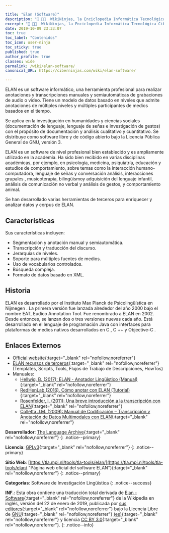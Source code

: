 ```yaml
---

title: "Elan (Software)"
description: "📖 👨‍💻  WikiNinjas, la Enciclopedia Informática Tecnológica Ciberninjas: Elan, es un software informático para realizar anotaciones y transcripciones manuales y semiautomáticas de grabaciones de audio o video."
excerpt: "📖 👨‍💻  WikiNinjas, la Enciclopedia Informática Tecnológica Ciberninjas: Elan, es un software informático para realizar anotaciones y transcripciones manuales y semiautomáticas de grabaciones de audio o video."
date: 2019-10-09 23:33:07
toc: true
toc_label: "Contenidos"
toc_icon: user-ninja
toc_sticky: true
published: true
author_profile: true
classes: wide
permalink: /wiki/elan-software/
canonical_URL: https://ciberninjas.com/wiki/elan-software/

---
```


ELAN es un software informático, una herramienta profesional para realizar anotaciones y transcripciones manuales y semiautomáticas de grabaciones de audio o video. Tiene un modelo de datos basado en niveles que admite anotaciones de múltiples niveles y múltiples participantes de medios basados en el tiempo.

Se aplica en la investigación en humanidades y ciencias sociales (documentación de lenguaje, lenguaje de señas e investigación de gestos) con el propósito de documentación y análisis cualitativo y cuantitativo. Se distribuye como software libre y de código abierto bajo la Licencia Pública General de GNU, versión 3.

ELAN es un software de nivel profesional bien establecido y es ampliamente utilizado en la academia. Ha sido bien recibido en varias disciplinas académicas, por ejemplo, en psicología, medicina, psiquiatría, educación y estudios de comportamiento, sobre temas como la interacción humano-computadora, lenguaje de señas y conversación análisis, interacciones grupales , musicoterapia, bilingüismoy adquisición del lenguaje infantil, análisis de comunicación no verbal y análisis de gestos, y comportamiento animal.

Se han desarrollado varias herramientas de terceros para enriquecer y analizar datos y corpus de ELAN.

## Características

Sus características incluyen:

- Segmentación y anotación manual y semiautomática.
- Transcripción y traducción del discurso.
- Jerarquías de niveles.
- Soporte para múltiples fuentes de medios.
- Uso de vocabularios controlados.
- Búsqueda compleja.
- Formato de datos basado en XML.


## Historia

ELAN es desarrollado por el Instituto Max Planck de Psicolingüística en Nijmegen . La primera versión fue lanzada alrededor del año 2000 bajo el nombre EAT, Eudico Annotation Tool. Fue renombrado a ELAN en 2002. Desde entonces, se lanzan dos o tres versiones nuevas cada año. Está desarrollado en el lenguaje de programación Java con interfaces para plataformas de medios nativos desarrollados en C , C ++ y Objective-C .

## Enlaces Externos

- [Official website](https://kutt.it/software-elan-web){:target="_blank" rel="nofollow,noreferrer"}
- [ELAN recursos de terceros](https://kutt.it/software-elan-recursos-terceros){:target="_blank" rel="nofollow,noreferrer"} (Templates, Scripts, Tools, Flujos de Trabajo de Descripciones, HowTos)
- Manuales:
	- [Hellwig, B. (2017): ELAN - Anotador Lingüístico (Manual)](http://www.mpi.nl/corpus/manuals/manual-elan.pdf){:target="_blank" rel="nofollow,noreferrer"}
	- [RedHenLab (2016). Cómo anotar con ELAN (Tutorial)](http://www.redhenlab.org/home/tutorials-and-educational-resources/-how-to-annotate-with-elan){:target="_blank" rel="nofollow,noreferrer"}
	- [Rosenfelder, I. (2011): Una breve introducción a la transcripción con ELAN](http://fave.ling.upenn.edu/downloads/ELAN_Introduction.pdf){:target="_blank" rel="nofollow,noreferrer"}
	- [Colletta J.M. (2009): Manual de Codificación – Transcripción y Anotación de Datos Multimodales con ELAN](http://lidilem.u-grenoble3.fr/IMG/pdf/anrmultimodalityresearch-codingmanual.pdf){:target="_blank" rel="nofollow,noreferrer"}

**Desarrollador**: [The Language Archive](https://tla.mpi.nl/ "Página web oficial del software ELAN"){:target="_blank" rel="nofollow,noreferrer"}
{: .notice--primary}

**Licencia**: [GPLv3](https://es.wikipedia.org/wiki/GNU_General_Public_License#Versi%C3%B3n_3){:target="_blank" rel="nofollow,noreferrer"}
{: .notice--primary}

**Sitio Web**: [https://tla.mpi.nl/tools/tla-tools/elan/](https://tla.mpi.nl/tools/tla-tools/elan/ "Página web oficial del software ELAN"){:target="_blank" rel="nofollow,noreferrer"}
{: .notice--primary}

<!-- POR TRADUCIR: https://en.wikipedia.org/wiki/ALGOL_68 -->
**Categorías**: Software de Investigación Lingüistica
{: .notice--success}

**INF.**: Esta obra contiene una traducción total derivada de [Elan - Software](https://en.wikipedia.org/wiki/ELAN_software){:target="_blank" rel="nofollow,noreferrer"} de la Wikipedia en inglés, versión del 22 de enero de 2019, publicada por [sus editores](https://en.wikipedia.org/w/index.php?title=ELAN_software&action=history){:target="_blank" rel="nofollow,noreferrer"} bajo la Licencia Libre de [GNU](http://www.gnu.org/licenses/licenses.html#GPL){:target="_blank" rel="nofollow,noreferrer"} [(es)](https://es.wikipedia.org/wiki/Wikipedia:Traducci%C3%B3n_no_oficial_de_la_Licencia_de_documentaci%C3%B3n_libre_de_GNU){:target="_blank" rel="nofollow,noreferrer"} y licencia [CC BY 3.0](https://creativecommons.org/licenses/by-sa/3.0/deed.es){:target="_blank" rel="nofollow,noreferrer"}.
{: .notice--info}